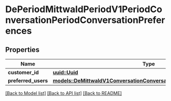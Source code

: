 # DePeriodMittwaldPeriodV1PeriodConversationPeriodConversationPreferences

## Properties

Name | Type | Description | Notes
------------ | ------------- | ------------- | -------------
**customer_id** | [**uuid::Uuid**](uuid::Uuid.md) |  | 
**preferred_users** | [**models::DeMittwaldV1ConversationConversationPreferencesPreferredUsers**](de_mittwald_v1_conversation_ConversationPreferences_preferredUsers.md) |  | 

[[Back to Model list]](../README.md#documentation-for-models) [[Back to API list]](../README.md#documentation-for-api-endpoints) [[Back to README]](../README.md)



